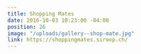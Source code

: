 ```yaml
---
title: Shopping Mates
date: 2016-10-03 10:23:00 -04:00
position: 26
image: "/uploads/gallery--shop-mate.jpg"
link: https://shoppingmates.siroop.ch/
---
```



